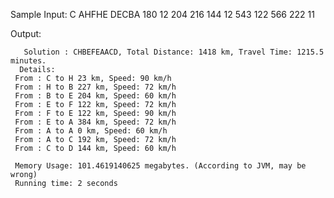 Sample Input: C  AHFHE  DECBA  180 12  204  216  144 12 543 122 566 222 11

Output:
  
       Solution : CHBEFEAACD, Total Distance: 1418 km, Travel Time: 1215.5 minutes.
      Details:
     From : C to H 23 km, Speed: 90 km/h
     From : H to B 227 km, Speed: 72 km/h
     From : B to E 204 km, Speed: 60 km/h
     From : E to F 122 km, Speed: 72 km/h
     From : F to E 122 km, Speed: 90 km/h
     From : E to A 384 km, Speed: 72 km/h
     From : A to A 0 km, Speed: 60 km/h
     From : A to C 192 km, Speed: 72 km/h
     From : C to D 144 km, Speed: 60 km/h

     Memory Usage: 101.4619140625 megabytes. (According to JVM, may be wrong)
     Running time: 2 seconds

